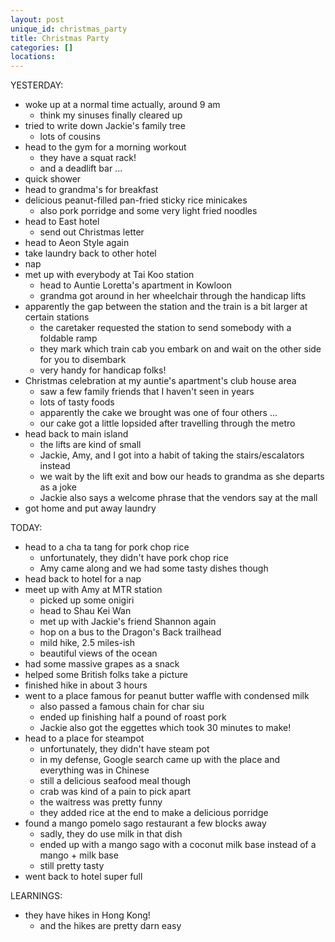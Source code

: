 ```yaml
---
layout: post
unique_id: christmas_party
title: Christmas Party
categories: []
locations: 
---
```


YESTERDAY:
* woke up at a normal time actually, around 9 am
  * think my sinuses finally cleared up
* tried to write down Jackie's family tree
  * lots of cousins
* head to the gym for a morning workout
  * they have a squat rack!
  * and a deadlift bar ...
* quick shower
* head to grandma's for breakfast
* delicious peanut-filled pan-fried sticky rice minicakes
  * also pork porridge and some very light fried noodles
* head to East hotel
  * send out Christmas letter
* head to Aeon Style again
* take laundry back to other hotel
* nap
* met up with everybody at Tai Koo station
  * head to Auntie Loretta's apartment in Kowloon
  * grandma got around in her wheelchair through the handicap lifts
* apparently the gap between the station and the train is a bit larger at certain stations
  * the caretaker requested the station to send somebody with a foldable ramp
  * they mark which train cab you embark on and wait on the other side for you to disembark
  * very handy for handicap folks!
* Christmas celebration at my auntie's apartment's club house area
  * saw a few family friends that I haven't seen in years
  * lots of tasty foods
  * apparently the cake we brought was one of four others ...
  * our cake got a little lopsided after travelling through the metro
* head back to main island
  * the lifts are kind of small
  * Jackie, Amy, and I got into a habit of taking the stairs/escalators instead
  * we wait by the lift exit and bow our heads to grandma as she departs as a joke
  * Jackie also says a welcome phrase that the vendors say at the mall
* got home and put away laundry

TODAY:
* head to a cha ta tang for pork chop rice
  * unfortunately, they didn't have pork chop rice
  * Amy came along and we had some tasty dishes though
* head back to hotel for a nap
* meet up with Amy at MTR station
  * picked up some onigiri
  * head to Shau Kei Wan
  * met up with Jackie's friend Shannon again
  * hop on a bus to the Dragon's Back trailhead
  * mild hike, 2.5 miles-ish
  * beautiful views of the ocean
* had some massive grapes as a snack
* helped some British folks take a picture
* finished hike in about 3 hours
* went to a place famous for peanut butter waffle with condensed milk
  * also passed a famous chain for char siu
  * ended up finishing half a pound of roast pork
  * Jackie also got the eggettes which took 30 minutes to make!
* head to a place for steampot
  * unfortunately, they didn't have steam pot
  * in my defense, Google search came up with the place and everything was in Chinese
  * still a delicious seafood meal though
  * crab was kind of a pain to pick apart
  * the waitress was pretty funny
  * they added rice at the end to make a delicious porridge
* found a mango pomelo sago restaurant a few blocks away
  * sadly, they do use milk in that dish
  * ended up with a mango sago with a coconut milk base instead of a mango + milk base
  * still pretty tasty
* went back to hotel super full

LEARNINGS:
* they have hikes in Hong Kong!
  * and the hikes are pretty darn easy
